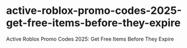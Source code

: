 # active-roblox-promo-codes-2025-get-free-items-before-they-expire
Active Roblox Promo Codes 2025: Get Free Items Before They Expire
